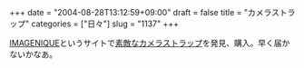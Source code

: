 +++
date = "2004-08-28T13:12:59+09:00"
draft = false
title = "カメラストラップ"
categories = ["日々"]
slug = "1137"
+++

<a href="http://www.imagenique.com/" target="_blank">IMAGENIQUE</a>というサイトで<a href="http://www.imagenique.com/collection/csa_01.htm" target="_blank">素敵なカメラストラップ</a>を発見、購入。早く届かないかなあ。
